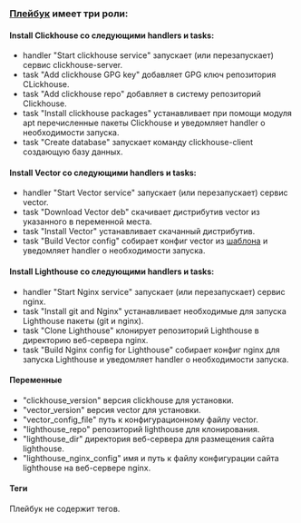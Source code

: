 ### [Плейбук](site.yml) имеет три роли:
#### Install Clickhouse со следующими handlers и tasks:  
- handler "Start clickhouse service" запускает (или перезапускает) сервис clickhouse-server.  
- task "Add clickhouse GPG key" добавляет GPG ключ репозитория CLickhouse.  
- task "Add clickhouse repo" добавляет в систему репозиторий Clickhouse.  
- task "Install clickhouse packages" устанавливает при помощи модуля apt перечисленные пакеты Clickhouse и уведомляет handler о необходимости запуска.  
- task "Create database" запускает команду clickhouse-client создающую базу данных.  

#### Install Vector со следующими handlers и tasks:  
- handler "Start Vector service" запускает (или перезапускает) сервис vector.  
- task "Download Vector deb" скачивает дистрибутив vector из указанного в переменной места.  
- task "Install Vector" устанавливает скачанный дистрибутив.  
- task "Build Vector config" собирает конфиг vector из [шаблона](../../vector-role/vector-role/templates/vector.yml.tpl) и уведомляет handler о необходимости запуска.  

#### Install Lighthouse со следующими handlers и tasks:  
- handler "Start Nginx service" запускает (или перезапускает) сервис nginx.  
- task "Install git and Nginx" устанавливает необходимые для запуска Lighthouse пакеты (git и nginx).  
- task "Clone Lighthouse" клонирует репозиторий Lighthouse в директорию веб-сервера nginx.  
- task "Build Nginx config for Lighthouse" собирает конфиг nginx для запуска Lighthouse и уведомляет handler о необходимости запуска.  

#### Переменные  
- "clickhouse_version" версия clickhouse для установки.  
- "vector_version" версия vector для установки.  
- "vector_config_file" путь к конфигурационному файлу vector.  
- "lighthouse_repo" репозиторий lighthouse для клонирования.  
- "lighthouse_dir" директория веб-сервера для размещения сайта lighthouse.  
- "lighthouse_nginx_config" имя и путь к файлу конфигурации сайта lighthouse на веб-сервере nginx.  

#### Теги  
Плейбук не содержит тегов.
